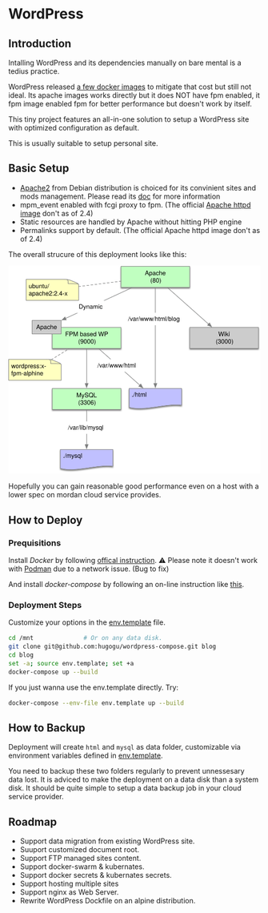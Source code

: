 # WordPress

## Introduction

Intalling WordPress and its dependencies manually on bare mental is a tedius practice. 

WordPress released [a few docker images](https://hub.docker.com/_/wordpress) to mitigate that cost but still not ideal. Its apache images works directly but it does NOT have fpm enabled, it fpm image enabled fpm for better performance but doesn't work by itself. 

This tiny project features an all-in-one solution to setup a WordPress site with optimized configuration as default. 

This is usually suitable to setup personal site. 

## Basic Setup

* [Apache2](https://httpd.apache.org/) from Debian distribution is choiced for its convinient sites and mods management. Please read its [doc](https://salsa.debian.org/apache-team/apache2/-/blob/master/debian/config-dir/apache2.conf.in) for more information
* mpm_event enabled with fcgi proxy to fpm. (The official [Apache httpd image](https://hub.docker.com/_/httpd/) don't as of 2.4)
* Static resources are handled by Apache without hitting PHP engine
* Permalinks support by default. (The official Apache httpd image don't as of 2.4)

The overall strucure of this deployment looks like this:

![Strcuture](img/structure.svg)

Hopefully you can gain reasonable good performance even on a host with a lower spec on mordan cloud service provides. 

## How to Deploy

### Prequisitions

Install *Docker* by following [offical instruction](https://docs.docker.com/engine/install/).
:warning: Please note it doesn't work with [Podman](https://podman.io/) due to a network issue. (Bug to fix)

And install *docker-compose* by following an on-line instruction like [this](https://docs.docker.com/compose/install/). 

### Deployment Steps

Customize your options in the [env.template](env.template) file.

```bash
cd /mnt              # Or on any data disk. 
git clone git@github.com:hugogu/wordpress-compose.git blog
cd blog
set -a; source env.template; set +a
docker-compose up --build
```

If you just wanna use the env.template directly. Try:
```bash
docker-compose --env-file env.template up --build
```

## How to Backup

Deployment will create `html` and `mysql` as data folder, customizable via environment variables defined in [env.template](env.template). 

You need to backup these two folders regularly to prevent unnessesary data lost. It is adviced to make the deployment on a data disk than a system disk. It should be quite simple to setup a data backup job in your cloud service provider. 

## Roadmap

* Support data migration from existing WordPress site. 
* Suuport customized document root.
* Support FTP managed sites content. 
* Support docker-swarm & kubernates.
* Support docker secrets & kubernates secrets.
* Support hosting multiple sites
* Support nginx as Web Server.
* Rewrite WordPress Dockfile on an alpine distribution.
